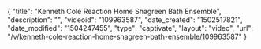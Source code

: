{
    "title": "Kenneth Cole Reaction Home Shagreen Bath Ensemble",
    "description": "",
    "videoid": "109963587",
    "date_created": "1502517821",
    "date_modified": "1504247455",
    "type": "captivate",
    "layout": "video",
    "url": "\/v\/kenneth-cole-reaction-home-shagreen-bath-ensemble\/109963587"
}